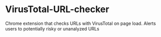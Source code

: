 # VirusTotal-URL-checker
Chrome extension that checks URLs with VirusTotal on page load. Alerts users to potentially risky or unanalyzed URLs
